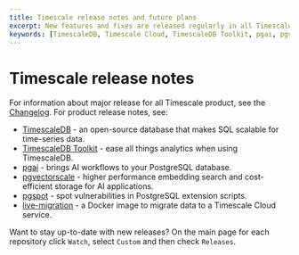 ```yaml
---
title: Timescale release notes and future plans
excerpt: New features and fixes are released regularly in all Timescale products
keywords: [TimescaleDB, Timescale Cloud, TimescaleDB Toolkit, pgai, pgvectorscale, pgspot, live-migration, upgrades, updates, releases]
---
```


# Timescale release notes

For information about major release for all Timescale product, see the [Changelog][changelog]. For product release 
notes, see:

* [TimescaleDB](https://github.com/timescale/timescaledb/releases) -  an open-source database that makes SQL scalable for time-series data.
* [TimescaleDB Toolkit](https://github.com/timescale/timescaledb-toolkit/releases) - ease all things analytics when using TimescaleDB.
* [pgai](https://github.com/timescale/pgai/releases) - brings AI workflows to your PostgreSQL database.
* [pgvectorscale](https://github.com/timescale/pgvectorscale/releases/tag/0.2.0) -  higher performance embedding search and cost-efficient storage for AI applications.
* [pgspot](https://github.com/timescale/pgspot/releases) - spot vulnerabilities in PostgreSQL extension scripts.
* [live-migration](https://hub.docker.com/r/timescale/live-migration/tags) - a Docker image to migrate data to a Timescale Cloud service.



<Highlight type="note">

Want to stay up-to-date with new releases? On the main page for each repository
click `Watch`, select `Custom` and then check `Releases`.

</Highlight>


[changelog]: /about/:currentVersion:/changelog/
